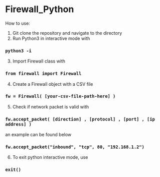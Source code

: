 # Firewall_Python

How to use:
1) Git clone the repository and navigate to the directory
2) Run Python3 in interactive mode with 
### `python3 -i`
3) Import Firewall class with
### `from firewall import Firewall`
4) Create a Firewall object with a CSV file
### `fw = Firewall( [your-csv-file-path-here] )`
5) Check if network packet is valid with
### `fw.accept_packet( [direction] , [protocol] , [port] , [ip address] )`
an example can be found below
### `fw.accept_packet("inbound", "tcp", 80, "192.168.1.2")`
6) To exit python interactive mode, use
### `exit()`

